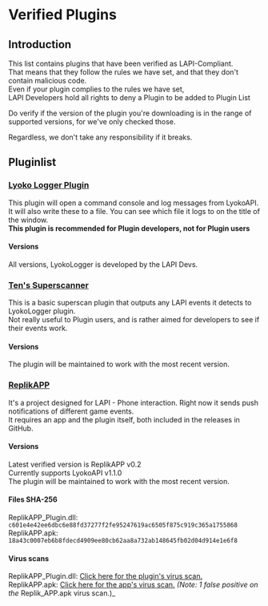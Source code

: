 # Verified Plugins

## Introduction

This list contains plugins that have been verified as LAPI-Compliant.  
That means that they follow the rules we have set, and that they don't contain malicious code.  
Even if your plugin complies to the rules we have set,  
LAPI Developers hold all rights to deny a Plugin to be added to Plugin List  


Do verify if the version of the plugin you're downloading is in the range of supported versions, for we've only checked those.  


Regardless, we don't take any responsibility if it breaks.  


## Pluginlist

### [Lyoko Logger Plugin](https://github.com/LyokoAPI/LyokoLoggerPlugin)

This plugin will open a command console and log messages from LyokoAPI.  
It will also write these to a file. You can see which file it logs to on the title of the window.  
**This plugin is recommended for Plugin developers, not for Plugin users**

#### Versions

All versions, LyokoLogger is developed by the LAPI Devs.  


### [Ten's Superscanner](https://github.com/TenDRILLL/TenSuperscan)

This is a basic superscan plugin that outputs any LAPI events it detects to LyokoLogger plugin.  
Not really useful to Plugin users, and is rather aimed for developers to see if their events work.

#### Versions

The plugin will be maintained to work with the most recent version.  


### [ReplikAPP](https://github.com/KaruzoHikari/ReplikAPP)

It's a project designed for LAPI - Phone interaction. Right now it sends push notifications of different game events.  
It requires an app and the plugin itself, both included in the releases in GitHub.

#### Versions

Latest verified version is ReplikAPP v0.2  
Currently supports LyokoAPI v1.1.0  
The plugin will be maintained to work with the most recent version.  


#### Files SHA-256

ReplikAPP\_Plugin.dll: `c601e4e42ee6dbc6e88fd37277f2fe95247619ac6505f875c919c365a1755868`  
ReplikAPP.apk: `18a43c0007eb6b8fdecd4909ee80cb62aa8a732ab148645fb02d04d914e1e6f8`  


#### Virus scans

ReplikAPP\_Plugin.dll: [Click here for the plugin's virus scan.](https://www.virustotal.com/#/file/c601e4e42ee6dbc6e88fd37277f2fe95247619ac6505f875c919c365a1755868/detection)  
ReplikAPP.apk: [Click here for the app's virus scan.](https://www.virustotal.com/#/file/18a43c0007eb6b8fdecd4909ee80cb62aa8a732ab148645fb02d04d914e1e6f8/detection) _\(Note: 1 false positive on the_ Replik_APP.apk virus scan.\)_  


